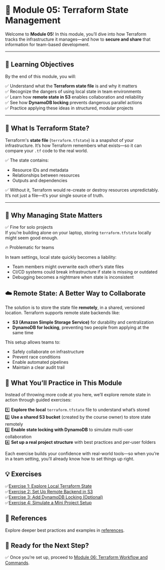 # 💾 Module 05: Terraform State Management

Welcome to **Module 05**! In this module, you’ll dive into how Terraform tracks the infrastructure it manages—and how to **secure and share** that information for team-based development.

---

## 📖 Learning Objectives

By the end of this module, you will:

✅ Understand what the **Terraform state file** is and why it matters  
✅ Recognize the dangers of using local state in team environments  
✅ Learn how **remote state in S3** enables collaboration and reliability  
✅ See how **DynamoDB locking** prevents dangerous parallel actions  
✅ Practice applying these ideas in structured, modular projects  

---

## 🧠 What Is Terraform State?

Terraform's **state file** (`terraform.tfstate`) is a snapshot of your infrastructure. It’s how Terraform remembers what exists—so it can compare your `.tf` code to the real world.

✅ The state contains:  
- Resource IDs and metadata  
- Relationships between resources  
- Outputs and dependencies  

✅ Without it, Terraform would re-create or destroy resources unpredictably. It’s not just a file—it’s your single source of truth.

---

## 🚨 Why Managing State Matters

✅ Fine for solo projects  
If you’re building alone on your laptop, storing `terraform.tfstate` locally might seem good enough.

🔥 Problematic for teams

In team settings, local state quickly becomes a liability:
- Team members might overwrite each other’s state files
- CI/CD systems could break infrastructure if state is missing or outdated
- Debugging becomes a nightmare when state is inconsistent


## ☁️ Remote State: A Better Way to Collaborate

The solution is to store the state file **remotely**, in a shared, versioned location.
Terraform supports remote state backends like:

- **S3 (Amazon Simple Storage Service)** for durability and centralization
- **DynamoDB for locking**, preventing two people from applying at the same time

This setup allows teams to:
- Safely collaborate on infrastructure  
- Prevent race conditions  
- Enable automated pipelines  
- Maintain a clear audit trail  

## 🧪 What You’ll Practice in This Module
Instead of throwing more code at you here, we’ll explore remote state in action through guided exercises:

1️⃣ **Explore the local** `terraform.tfstate` file to understand what’s stored  
2️⃣ **Use a shared S3 bucket** (created by the course owner) to store state remotely  
3️⃣ **Enable state locking with DynamoDB** to simulate multi-user collaboration  
4️⃣ **Set up a real project structure** with best practices and per-user folders  

Each exercise builds your confidence with real-world tools—so when you’re in a team setting, you’ll already know how to set things up right.

## 💡 Exercises

✅[Exercise 1: Explore Local Terraform State](exercises/exercise-1.md)  
✅[Exercise 2: Set Up Remote Backend in S3](exercises/exercise-2.md)  
✅[Exercise 3: Add DynamoDB Locking (Optional)](exercises/exercise-3.md)  
✅[Exercise 4: Simulate a Mini Project Setup](exercises/exercise-4.md)  

## 🔗 References
Explore deeper best practices and examples in [references](references.md).

## 🎉 Ready for the Next Step?
✅ Once you’re set up, proceed to [Module 06: Terraform Workflow and Commands](../module-06-terraform-modules/README.md).